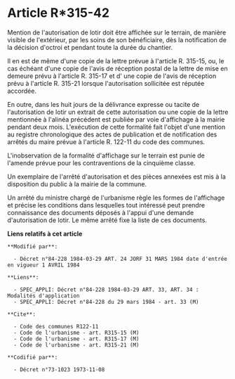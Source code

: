 # Article R*315-42

Mention de l'autorisation de lotir doit être affichée sur le terrain, de manière visible de l'extérieur, par les soins de son
bénéficiaire, dès la notification de la décision d'octroi et pendant toute la durée du chantier.

Il en est de même d'une copie de la lettre prévue à l'article R. 315-15, ou, le cas échéant d'une copie de l'avis de
réception postal de la lettre de mise en demeure prévu à l'article R. 315-17 et d' une copie de l'avis de réception prévu à
l'article R. 315-21 lorsque l'autorisation sollicitée est réputée accordée.

En outre, dans les huit jours de la délivrance expresse ou tacite de l'autorisation de lotir un extrait de cette autorisation
ou une copie de la lettre mentionnée à l'alinéa précédent est publiée par voie d'affichage à la mairie pendant deux mois.
L'exécution de cette formalité fait l'objet d'une mention au registre chronologique des actes de publication et de
notification des arrêtés du maire prévue à l'article R. 122-11 du code des communes.

L'inobservation de la formalité d'affichage sur le terrain est punie de l'amende prévue pour les contraventions de la
cinquième classe.

Un exemplaire de l'arrêté d'autorisation et des pièces annexées est mis à la disposition du public à la mairie de la commune.

Un arrêté du ministre chargé de l'urbanisme règle les formes de l'affichage et précise les conditions dans lesquelles tout
intéressé peut prendre connaissance des documents déposés à l'appui d'une demande d'autorisation de lotir. Le même arrêté
fixe la liste de ces documents.

**Liens relatifs à cet article**

	**Modifié par**:

	  - Décret n°84-228 1984-03-29 ART. 24 JORF 31 MARS 1984 date d'entrée en vigueur 1 AVRIL 1984

	**Liens**:

	  - SPEC_APPLI: Décret n°84-228 1984-03-29 ART. 33, ART. 34 : Modalités d'application
	  - SPEC_APPLI: Décret n°84-228 du 29 mars 1984 - art. 33 (M)

	**Cite**:

	  - Code des communes R122-11
	  - Code de l'urbanisme - art. R315-15 (M)
	  - Code de l'urbanisme - art. R315-17 (M)
	  - Code de l'urbanisme - art. R315-21 (M)

	**Codifié par**:

	  - Décret n°73-1023 1973-11-08
